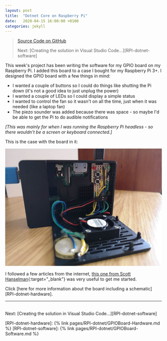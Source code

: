 ```yaml
---
layout: post
title:  "Dotnet Core on Raspberry Pi"
date:   2020-04-15 16:00:00 +0100
categories: jekyll
---
```


> [Source Code on GitHub][gpio-board-github]
> 
> Next: [Creating the solution in Visual Studio Code...][RPI-dotnet-software]

This week's project has been writing the software for my GPIO board on my Raspberry Pi. I added this board to a case I bought for my Raspberry Pi 3+.
I designed the GPIO board with a few things in mind:

- I wanted a couple of buttons so I could do things like shutting the Pi down (it's not a good idea to just unplug the power)
- I wanted a couple of LEDs so I could display a simple status
- I wanted to control the fan so it wasn't on all the time, just when it was needed (like a laptop fan)
- The piezo sounder was added because there was space - so maybe I'd be able to get the Pi to do audible notifications

_\[This was mainly for when I was running the Raspberry Pi headless - so there wouldn't be a screen or keyboard connected.\]_

This is the case with the board in it:

![RPI LED Board](/assets/images/RPI-dotnet/GpioBoard.jpg)


I followed a few articles from the internet, [this one from Scott Hanselman][hanselman-remote-debugging]{:target="_blank"} was very useful to get me started.

Click [here for more information about the board including a schematic][RPI-dotnet-hardware].

<hr/><br/>
Next: [Creating the solution in Visual Studio Code...][RPI-dotnet-software]

[RPI-dotnet-hardware]: {% link pages/RPI-dotnet/GPIOBoard-Hardware.md %}
[RPI-dotnet-software]: {% link pages/RPI-dotnet/GPIOBoard-Software.md %}

[gpio-board-github]: https://github.com/codewrite/rPiLedButtonFanBoard
[hanselman-remote-debugging]: https://www.hanselman.com/blog/RemoteDebuggingWithVSCodeOnWindowsToARaspberryPiUsingNETCoreOnARM.aspx
